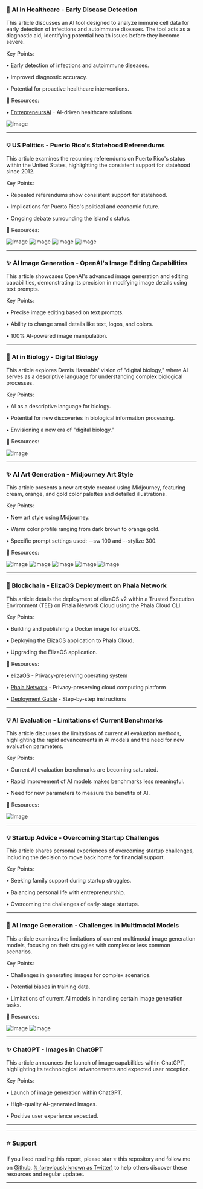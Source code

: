 ### 🤖 AI in Healthcare - Early Disease Detection

This article discusses an AI tool designed to analyze immune cell data for early detection of infections and autoimmune diseases.  The tool acts as a diagnostic aid, identifying potential health issues before they become severe.

Key Points:

• Early detection of infections and autoimmune diseases.


• Improved diagnostic accuracy.


• Potential for proactive healthcare interventions.



🔗 Resources:

• [EntrepreneursAI](https://x.com/EntrepreneursAI) - AI-driven healthcare solutions


![Image](https://pbs.twimg.com/media/Gm9wsIFXkAADi52?format=jpg&name=small)


---
### 💡 US Politics - Puerto Rico's Statehood Referendums

This article examines the recurring referendums on Puerto Rico's status within the United States, highlighting the consistent support for statehood since 2012.

Key Points:

• Repeated referendums show consistent support for statehood.


• Implications for Puerto Rico's political and economic future.


• Ongoing debate surrounding the island's status.



🔗 Resources:


![Image](https://pbs.twimg.com/media/Gm9h5C2WkAAtvDy?format=jpg&name=small)
![Image](https://pbs.twimg.com/media/Gm9h5C-WAAA38HF?format=jpg&name=360x360)
![Image](https://pbs.twimg.com/media/Gm9h5C3XcAAiBtR?format=jpg&name=small)
![Image](https://pbs.twimg.com/media/Gm9h5CKWcAEMPAZ?format=jpg&name=small)


---
### ✨ AI Image Generation - OpenAI's Image Editing Capabilities

This article showcases OpenAI's advanced image generation and editing capabilities, demonstrating its precision in modifying image details using text prompts.

Key Points:

• Precise image editing based on text prompts.


• Ability to change small details like text, logos, and colors.


• 100% AI-powered image manipulation.



---
### 🤖 AI in Biology - Digital Biology

This article explores Demis Hassabis' vision of "digital biology," where AI serves as a descriptive language for understanding complex biological processes.

Key Points:

• AI as a descriptive language for biology.


• Potential for new discoveries in biological information processing.


• Envisioning a new era of "digital biology."



🔗 Resources:

![Image](https://pbs.twimg.com/ext_tw_video_thumb/1904538143975727104/pu/img/aVyK4PJYbyRFIxfG.jpg)


---
### ✨ AI Art Generation - Midjourney Art Style

This article presents a new art style created using Midjourney, featuring cream, orange, and gold color palettes and detailed illustrations.

Key Points:

• New art style using Midjourney.


• Warm color profile ranging from dark brown to orange gold.


• Specific prompt settings used: --sw 100 and --stylize 300.



🔗 Resources:


![Image](https://pbs.twimg.com/media/Gm9H9vfXkAAgm0X?format=jpg&name=small)
![Image](https://pbs.twimg.com/media/GmohVJbWMAEfuIL?format=jpg&name=120x120)
![Image](https://pbs.twimg.com/media/GmohVJfXkAAzDUF?format=jpg&name=120x120)
![Image](https://pbs.twimg.com/media/GmohVJhXAAA4NEl?format=jpg&name=120x120)
![Image](https://pbs.twimg.com/media/GmohVJfWMAAyYRd?format=jpg&name=120x120)


---
### 🤖 Blockchain - ElizaOS Deployment on Phala Network

This article details the deployment of elizaOS v2 within a Trusted Execution Environment (TEE) on Phala Network Cloud using the Phala Cloud CLI.

Key Points:

• Building and publishing a Docker image for elizaOS.


• Deploying the ElizaOS application to Phala Cloud.


• Upgrading the ElizaOS application.



🔗 Resources:

• [elizaOS](https://x.com/elizaOS) -  Privacy-preserving operating system


• [Phala Network](https://x.com/PhalaNetwork) -  Privacy-preserving cloud computing platform


• [Deployment Guide](https://t.co/4wfrseYBLe) -  Step-by-step instructions


---
### 💡 AI Evaluation - Limitations of Current Benchmarks

This article discusses the limitations of current AI evaluation methods, highlighting the rapid advancements in AI models and the need for new evaluation parameters.

Key Points:

• Current AI evaluation benchmarks are becoming saturated.


• Rapid improvement of AI models makes benchmarks less meaningful.


• Need for new parameters to measure the benefits of AI.



🔗 Resources:

![Image](https://pbs.twimg.com/ext_tw_video_thumb/1904788403771891713/pu/img/DCIjBmMAf_vm3LNO.jpg)


---
### 💡 Startup Advice - Overcoming Startup Challenges

This article shares personal experiences of overcoming startup challenges, including the decision to move back home for financial support.

Key Points:

• Seeking family support during startup struggles.


• Balancing personal life with entrepreneurship.


• Overcoming the challenges of early-stage startups.



---
### 🤖 AI Image Generation - Challenges in Multimodal Models

This article examines the limitations of current multimodal image generation models, focusing on their struggles with complex or less common scenarios.

Key Points:

• Challenges in generating images for complex scenarios.


• Potential biases in training data.


• Limitations of current AI models in handling certain image generation tasks.



🔗 Resources:


![Image](https://pbs.twimg.com/media/Gm7jX5sXgAAbqDk?format=jpg&name=small)
![Image](https://pbs.twimg.com/media/Gm7jdcyWgAAMxVn?format=jpg&name=small)


---
### ✨ ChatGPT - Images in ChatGPT

This article announces the launch of image capabilities within ChatGPT, highlighting its technological advancements and expected user reception.

Key Points:

• Launch of image generation within ChatGPT.


• High-quality AI-generated images.


• Positive user experience expected.



---


---

### ⭐️ Support

If you liked reading this report, please star ⭐️ this repository and follow me on [Github](https://github.com/Drix10), [𝕏 (previously known as Twitter)](https://x.com/DRIX_10_) to help others discover these resources and regular updates.

---